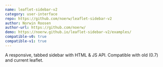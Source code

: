 ```yaml
---
name: leaflet-sidebar-v2
category: user-interface
repo: https://github.com/noerw/leaflet-sidebar-v2
author: Norwin Roosen
author-url: https://github.com/noerw/
demo: https://noerw.github.io/leaflet-sidebar-v2/examples/
compatible-v0: true
compatible-v1: true
---
```


A responsive, tabbed sidebar with HTML &amp; JS API. Compatible with old (0.7) and current leaflet.
